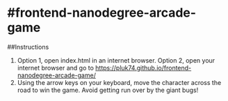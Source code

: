 #frontend-nanodegree-arcade-game
===============================

##Instructions

1. Option 1, open index.html in an internet browser.  Option 2, open your internet browser and go to https://pluk74.github.io/frontend-nanodegree-arcade-game/
2. Using the arrow keys on your keyboard, move the character across the road to win the game.  Avoid getting run over by the giant bugs!

